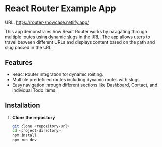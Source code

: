 # React Router Example App
URL: https://router-showcase.netlify.app/

This app demonstrates how React Router works by navigating through multiple routes using dynamic slugs in the URL. The app allows users to travel between different URLs and displays content based on the path and slug passed in the URL.

## Features
- React Router integration for dynamic routing.
- Multiple predefined routes including dynamic routes with slugs.
- Easy navigation through different sections like Dashboard, Contact, and individual Todo Items.

## Installation

1. **Clone the repository**  
   ```bash
   git clone <repository-url>
   cd <project-directory>
   npm install
   npm run dev
